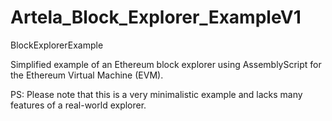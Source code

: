 # Artela_Block_Explorer_ExampleV1
BlockExplorerExample

Simplified example of an Ethereum block explorer using AssemblyScript for the Ethereum Virtual Machine (EVM). 

PS: Please note that this is a very minimalistic example and lacks many features of a real-world explorer.
